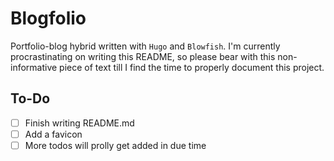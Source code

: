 # Blogfolio

Portfolio-blog hybrid written with `Hugo` and `Blowfish`.
I'm currently procrastinating on writing this README, so
please bear with this non-informative piece of text
till I find the time to properly document this project.

## To-Do

- [ ] Finish writing README.md
- [ ] Add a favicon
- [ ] More todos will prolly get added in due time
